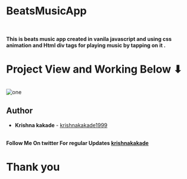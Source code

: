 # BeatsMusicApp
<br>

<b>This is beats music app created in vanila javascript and using css animation and Html div tags for playing music by tapping on it .</b>

# Project View and Working Below ⬇
<br>
<img src="https://github.com/krishnakakade1999/BeatsMusicApp/blob/master/beats.gif" alt="one">

## Author

  * **Krishna kakade**  - [krishnakakade1999](https://github.com/krishnakakade1999)

  <br>
 <b>Follow Me On twitter For regular Updates 
<a href="https://twitter.com/krishna_9918" target_blank="" <b>krishnakakade</b></a>
 <br>
 
 
 # Thank you  
